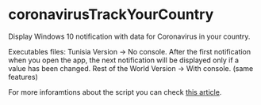# coronavirusTrackYourCountry
Display Windows 10 notification with data for Coronavirus in your country.

Executables files: 
Tunisia Version -> No console. After the first notification when you open the app, the next notification will be displayed only if a value has been changed.
Rest of the World Version -> With console. (same features)

For more inforamtions about the script you can check [this article](https://towardsdatascience.com/coronavirus-track-coronavirus-in-your-country-by-displaying-notification-c914b5652088).
